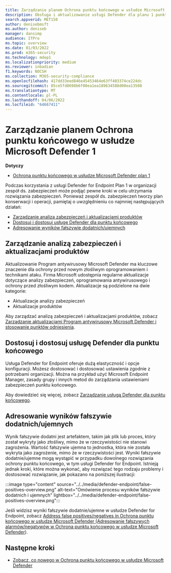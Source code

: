 ```yaml
---
title: Zarządzanie planem Ochrona punktu końcowego w usłudze Microsoft Defender 1
description: Obsługa i aktualizowanie usługi Defender dla planu 1 punktu końcowego. Zarządzaj ustawieniami, pobieraj aktualizacje i usuwaj wyniki fałszywie dodatnie/ujemne.
search.appverid: MET150
author: denisebmsft
ms.author: deniseb
manager: dansimp
audience: ITPro
ms.topic: overview
ms.date: 01/03/2022
ms.prod: m365-security
ms.technology: mdep1
ms.localizationpriority: medium
ms.reviewer: inbadian
f1.keywords: NOCSH
ms.collection: M365-security-compliance
ms.openlocfilehash: 417dd33eed846e45453464e63ff403374ce224dc
ms.sourcegitcommit: 85ce5fd0698b6f00ea1ea189634588d00ea13508
ms.translationtype: MT
ms.contentlocale: pl-PL
ms.lasthandoff: 04/06/2022
ms.locfileid: "64667411"
---
```

# <a name="manage-microsoft-defender-for-endpoint-plan-1"></a>Zarządzanie planem Ochrona punktu końcowego w usłudze Microsoft Defender 1

**Dotyczy**
- [Ochrona punktu końcowego w usłudze Microsoft Defender plan 1](https://go.microsoft.com/fwlink/p/?linkid=2154037)

Podczas korzystania z usługi Defender for Endpoint Plan 1 w organizacji zespół ds. zabezpieczeń może podjąć pewne kroki w celu utrzymania rozwiązania zabezpieczeń. Ponieważ zespół ds. zabezpieczeń tworzy plan konserwacji i operacji, pamiętaj o uwzględnieniu co najmniej następujących działań:

- [Zarządzanie analizą zabezpieczeń i aktualizacjami produktów](#manage-security-intelligence-and-product-updates)
- [Dostosuj i dostosuj usługę Defender dla punktu końcowego](#fine-tune-and-adjust-defender-for-endpoint)
- [Adresowanie wyników fałszywie dodatnich/ujemnych](#address-false-positivesnegatives)

## <a name="manage-security-intelligence-and-product-updates"></a>Zarządzanie analizą zabezpieczeń i aktualizacjami produktów

Aktualizowanie Program antywirusowy Microsoft Defender ma kluczowe znaczenie dla ochrony przed nowym złośliwym oprogramowaniem i technikami ataku. Firma Microsoft udostępnia regularne aktualizacje dotyczące analizy zabezpieczeń, oprogramowania antywirusowego i ochrony przed złośliwym kodem. Aktualizacje są podzielone na dwie kategorie: 

- Aktualizacje analizy zabezpieczeń
- Aktualizacje produktów 

Aby zarządzać analizą zabezpieczeń i aktualizacjami produktów, zobacz [Zarządzanie aktualizacjami Program antywirusowy Microsoft Defender i stosowanie punktów odniesienia](manage-updates-baselines-microsoft-defender-antivirus.md).

## <a name="fine-tune-and-adjust-defender-for-endpoint"></a>Dostosuj i dostosuj usługę Defender dla punktu końcowego

Usługa Defender for Endpoint oferuje dużą elastyczność i opcje konfiguracji. Możesz dostosować i dostosować ustawienia zgodnie z potrzebami organizacji. Można na przykład użyć Microsoft Endpoint Manager, zasady grupy i innych metod do zarządzania ustawieniami zabezpieczeń punktu końcowego. 

Aby dowiedzieć się więcej, zobacz [Zarządzanie usługą Defender dla punktu końcowego](manage-mde-post-migration.md).

## <a name="address-false-positivesnegatives"></a>Adresowanie wyników fałszywie dodatnich/ujemnych

Wynik fałszywie dodatni jest artefaktem, takim jak plik lub proces, który został wykryty jako złośliwy, mimo że w rzeczywistości nie stanowi zagrożenia. Wartość fałszywie ujemna to jednostka, która nie została wykryta jako zagrożenie, mimo że w rzeczywistości jest. Wyniki fałszywie dodatnie/ujemne mogą wystąpić w przypadku dowolnego rozwiązania ochrony punktu końcowego, w tym usługi Defender for Endpoint. Istnieją jednak kroki, które można wykonać, aby rozwiązać tego rodzaju problemy i dostosować rozwiązanie, jak pokazano na poniższej ilustracji:

:::image type="content" source="../../media/defender-endpoint/false-positives-overview.png" alt-text="Omówienie procesu wyników fałszywie dodatnich i ujemnych" lightbox="../../media/defender-endpoint/false-positives-overview.png":::

Jeśli widzisz wyniki fałszywie dodatnie/ujemne w usłudze Defender for Endpoint, zobacz [Address false positives/negatives in Ochrona punktu końcowego w usłudze Microsoft Defender (Adresowanie fałszywych alarmów/negatywów w Ochrona punktu końcowego w usłudze Microsoft Defender](defender-endpoint-false-positives-negatives.md)).

## <a name="next-steps"></a>Następne kroki

- [Zobacz, co nowego w Ochrona punktu końcowego w usłudze Microsoft Defender](whats-new-in-microsoft-defender-endpoint.md)